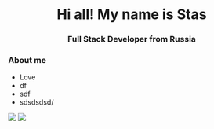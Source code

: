 <div id="header" align="center">
  <h1>Hi all! My name is Stas</h1>
  <h3>Full Stack Developer from Russia</h3>
</div>

### About me
- Love
- df
- sdf
- sdsdsdsd/

![](http://github-profile-summary-cards.vercel.app/api/cards/most-commit-language?username=BardToyn&theme=2077)
![](http://github-profile-summary-cards.vercel.app/api/cards/productive-time?username=BardToyn&theme=2077&utcOffset=8)
